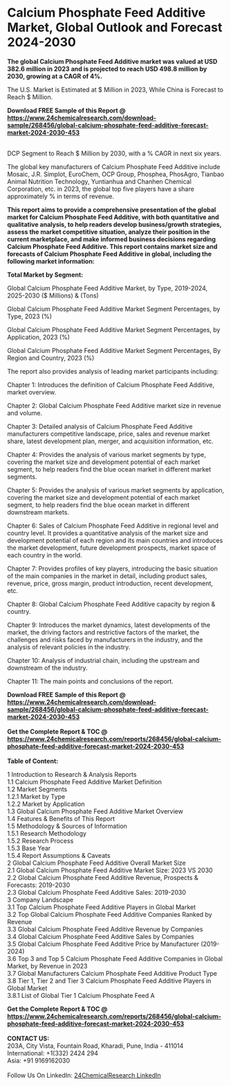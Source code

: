 <h1>Calcium Phosphate Feed Additive Market, Global Outlook and Forecast 2024-2030</h1><p><strong>The global Calcium Phosphate Feed Additive market was valued at USD 382.6 million in 2023 and is projected to reach USD 498.8 million by 2030, growing at a CAGR of 4%.</strong></p><p>
</p><p>The U.S. Market is Estimated at $ Million in 2023, While China is Forecast to Reach $ Million.</p><div><b>Download FREE Sample of this Report @ 
            <a href="https://www.24chemicalresearch.com/download-sample/268456/global-calcium-phosphate-feed-additive-forecast-market-2024-2030-453">
            https://www.24chemicalresearch.com/download-sample/268456/global-calcium-phosphate-feed-additive-forecast-market-2024-2030-453</a></b></div><br><p>
DCP Segment to Reach $ Million by 2030, with a % CAGR in next six years.</p><p>
The global key manufacturers of Calcium Phosphate Feed Additive include Mosaic, J.R. Simplot, EuroChem, OCP Group, Phosphea, PhosAgro, Tianbao Animal Nutrition Technology, Yuntianhua and Chanhen Chemical Corporation, etc. in 2023, the global top five players have a share approximately % in terms of revenue.</p><p>
<strong>This report aims to provide a comprehensive presentation of the global market for Calcium Phosphate Feed Additive, with both quantitative and qualitative analysis, to help readers develop business/growth strategies, assess the market competitive situation, analyze their position in the current marketplace, and make informed business decisions regarding Calcium Phosphate Feed Additive. This report contains market size and forecasts of Calcium Phosphate Feed Additive in global, including the following market information:</strong></p><p>
</p><p>
<strong>Total Market by Segment:</strong></p><p>
Global Calcium Phosphate Feed Additive Market, by Type, 2019-2024, 2025-2030 ($ Millions) &amp; (Tons)</p><p>
Global Calcium Phosphate Feed Additive Market Segment Percentages, by Type, 2023 (%)</p><p>
</p><p>
Global Calcium Phosphate Feed Additive Market Segment Percentages, by Application, 2023 (%)</p><p>
</p><p>
Global Calcium Phosphate Feed Additive Market Segment Percentages, By Region and Country, 2023 (%)</p><p>
</p><p>
The report also provides analysis of leading market participants including:</p><p>
</p><p>
</p><p>
Chapter 1: Introduces the definition of Calcium Phosphate Feed Additive, market overview.</p><p>
Chapter 2: Global Calcium Phosphate Feed Additive market size in revenue and volume.</p><p>
Chapter 3: Detailed analysis of Calcium Phosphate Feed Additive manufacturers competitive landscape, price, sales and revenue market share, latest development plan, merger, and acquisition information, etc.</p><p>
Chapter 4: Provides the analysis of various market segments by type, covering the market size and development potential of each market segment, to help readers find the blue ocean market in different market segments.</p><p>
Chapter 5: Provides the analysis of various market segments by application, covering the market size and development potential of each market segment, to help readers find the blue ocean market in different downstream markets.</p><p>
Chapter 6: Sales of Calcium Phosphate Feed Additive in regional level and country level. It provides a quantitative analysis of the market size and development potential of each region and its main countries and introduces the market development, future development prospects, market space of each country in the world.</p><p>
Chapter 7: Provides profiles of key players, introducing the basic situation of the main companies in the market in detail, including product sales, revenue, price, gross margin, product introduction, recent development, etc.</p><p>
Chapter 8: Global Calcium Phosphate Feed Additive capacity by region &amp; country.</p><p>
Chapter 9: Introduces the market dynamics, latest developments of the market, the driving factors and restrictive factors of the market, the challenges and risks faced by manufacturers in the industry, and the analysis of relevant policies in the industry.</p><p>
Chapter 10: Analysis of industrial chain, including the upstream and downstream of the industry.</p><p>
Chapter 11: The main points and conclusions of the report.</p><div><b>Download FREE Sample of this Report @ 
            <a href="https://www.24chemicalresearch.com/download-sample/268456/global-calcium-phosphate-feed-additive-forecast-market-2024-2030-453">
            https://www.24chemicalresearch.com/download-sample/268456/global-calcium-phosphate-feed-additive-forecast-market-2024-2030-453</a></b></div><br><div><b>Get the Complete Report & TOC @ 
            <a href="https://www.24chemicalresearch.com/reports/268456/global-calcium-phosphate-feed-additive-forecast-market-2024-2030-453">
            https://www.24chemicalresearch.com/reports/268456/global-calcium-phosphate-feed-additive-forecast-market-2024-2030-453</a></b></div><br>
            <b>Table of Content:</b><p>1 Introduction to Research & Analysis Reports<br />
    1.1 Calcium Phosphate Feed Additive Market Definition<br />
    1.2 Market Segments<br />
        1.2.1 Market by Type<br />
        1.2.2 Market by Application<br />
    1.3 Global Calcium Phosphate Feed Additive Market Overview<br />
    1.4 Features & Benefits of This Report<br />
    1.5 Methodology & Sources of Information<br />
        1.5.1 Research Methodology<br />
        1.5.2 Research Process<br />
        1.5.3 Base Year<br />
        1.5.4 Report Assumptions & Caveats<br />
2 Global Calcium Phosphate Feed Additive Overall Market Size<br />
    2.1 Global Calcium Phosphate Feed Additive Market Size: 2023 VS 2030<br />
    2.2 Global Calcium Phosphate Feed Additive Revenue, Prospects & Forecasts: 2019-2030<br />
    2.3 Global Calcium Phosphate Feed Additive Sales: 2019-2030<br />
3 Company Landscape<br />
    3.1 Top Calcium Phosphate Feed Additive Players in Global Market<br />
    3.2 Top Global Calcium Phosphate Feed Additive Companies Ranked by Revenue<br />
    3.3 Global Calcium Phosphate Feed Additive Revenue by Companies<br />
    3.4 Global Calcium Phosphate Feed Additive Sales by Companies<br />
    3.5 Global Calcium Phosphate Feed Additive Price by Manufacturer (2019-2024)<br />
    3.6 Top 3 and Top 5 Calcium Phosphate Feed Additive Companies in Global Market, by Revenue in 2023<br />
    3.7 Global Manufacturers Calcium Phosphate Feed Additive Product Type<br />
    3.8 Tier 1, Tier 2 and Tier 3 Calcium Phosphate Feed Additive Players in Global Market<br />
        3.8.1 List of Global Tier 1 Calcium Phosphate Feed A</p><div><b>Get the Complete Report & TOC @ 
            <a href="https://www.24chemicalresearch.com/reports/268456/global-calcium-phosphate-feed-additive-forecast-market-2024-2030-453">
            https://www.24chemicalresearch.com/reports/268456/global-calcium-phosphate-feed-additive-forecast-market-2024-2030-453</a></b></div><br><b>CONTACT US:</b><br>
            203A, City Vista, Fountain Road, Kharadi, Pune, India - 411014<br>
            International: +1(332) 2424 294<br>
            Asia: +91 9169162030 <br><br>
            Follow Us On LinkedIn: <a href="https://www.linkedin.com/company/24chemicalresearch/">24ChemicalResearch LinkedIn</a>